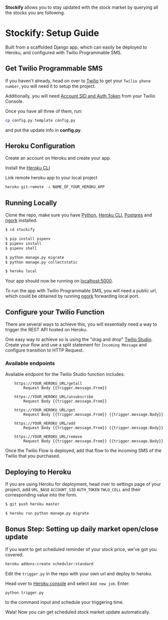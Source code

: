 
**Stockify** allows you to stay updated with the stock market by querying
all the stocks you are following.

# Stockify: Setup Guide

Built from a scaffolded Django app, which can easily be deployed to
Heroku, and configured with Twilio Programmable SMS.

## Get Twilio Programmable SMS

If you haven't already, head on over to [Twilio](https://www.twilio.com)
to get your `Twilio phone number`, you will need it to setup the project.

Additionally, you will need [Account SID and Auth Token](https://www.twilio.com/console) from your Twilio
Console.

Once you have all three of them, run:
``` sh
cp config.py.template config.py
```
and put the update info in **config.py**.

## Heroku Configuration

Create an account on Heroku and create your app.

Install the [Heroku CLI](https://devcenter.heroku.com/articles/heroku-cli#download-and-install)

Link remote heroku app to your local project
```sh
heroku git:remote -a NAME_OF_YOUR_HEROKU_APP
```

## Running Locally

Clone the repo, make sure you have [Python](http://install.python-guide.org), [Heroku CLI](https://devcenter.heroku.com/articles/heroku-cli), [Postgres](https://devcenter.heroku.com/articles/heroku-postgresql#local-setup) and [ngork](https://ngrok.com/download) installed.

```sh
$ cd stockify

$ pip install pipenv
$ pipenv install
$ pipenv shell

$ python manage.py migrate
$ python manage.py collectstatic

$ heroku local
 ```

Your app should now be running on [localhost:5000](http://localhost:5000/).

To run the app with Twilio Programmable SMS, you will need a public url,
 which could be obtained by running [ngork](https://ngrok.com/docs)
 forwarding local port.

## Configure your Twilio Function

There are several ways to achieve this, you will essentially need a way
to trigger the REST API hosted on Heroku.

One easy way to achieve so is using the "drag and drop"
[Twilio Studio](https://www.twilio.com/console/studio/dashboard). Create
your flow and use a split statement for `Incoming Message` and configure
transition to HTTP Request.

### Available endpoints
Available endpoint for the Twilio Studio function includes:
```
    https://YOUR_HEROKU_URL/getall
        Request Body {{trigger.message.From}}

    https://YOUR_HEROKU_URL/unsubscribe
        Request Body {{trigger.message.From}}

    https://YOUR_HEROKU_URL/get
        Request Body {{trigger.message.From}} {{trigger.message.Body}}

    https://YOUR_HEROKU_URL/add
        Request Body {{trigger.message.From}} {{trigger.message.Body}}

    https://YOUR_HEROKU_URL/remove
        Request Body {{trigger.message.From}} {{trigger.message.Body}}
```

Once the Twilio Flow is deployed, add that flow to the incoming SMS of
the Twilio that you purchased.

## Deploying to Heroku
If you are using Heroku for deployment, head over to settings page of your project,
add 
`URL_BASE`
`ACCOUNT_SID`
`AUTH_TOKEN`
`TWLO_CELL`
and their corresponding value into the form.

```sh
$ git push heroku master

$ heroku run python manage.py migrate
```

## Bonus Step: Setting up daily market open/close update

If you want to get scheduled reminder of your stock price, we've got you
covered.

```sh
heroku addons:create scheduler:standard
```

Edit the `trigger.py` in the repo with your own url and deploy to heroku.

Head over to [Heroku console](https://scheduler.heroku.com/dashboard)
and select `Add new job`. Enter:
```
python trigger.py
```
to the command input and schedule your triggering time.

Wala! Now you can get scheduled stock market update automatically.